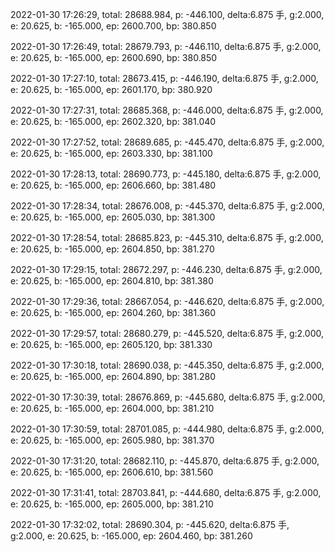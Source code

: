 2022-01-30 17:26:29, total: 28688.984, p: -446.100, delta:6.875 手, g:2.000, e: 20.625, b: -165.000, ep: 2600.700, bp: 380.850

2022-01-30 17:26:49, total: 28679.793, p: -446.110, delta:6.875 手, g:2.000, e: 20.625, b: -165.000, ep: 2600.690, bp: 380.850

2022-01-30 17:27:10, total: 28673.415, p: -446.190, delta:6.875 手, g:2.000, e: 20.625, b: -165.000, ep: 2601.170, bp: 380.920

2022-01-30 17:27:31, total: 28685.368, p: -446.000, delta:6.875 手, g:2.000, e: 20.625, b: -165.000, ep: 2602.320, bp: 381.040

2022-01-30 17:27:52, total: 28689.685, p: -445.470, delta:6.875 手, g:2.000, e: 20.625, b: -165.000, ep: 2603.330, bp: 381.100

2022-01-30 17:28:13, total: 28690.773, p: -445.180, delta:6.875 手, g:2.000, e: 20.625, b: -165.000, ep: 2606.660, bp: 381.480

2022-01-30 17:28:34, total: 28676.008, p: -445.370, delta:6.875 手, g:2.000, e: 20.625, b: -165.000, ep: 2605.030, bp: 381.300

2022-01-30 17:28:54, total: 28685.823, p: -445.310, delta:6.875 手, g:2.000, e: 20.625, b: -165.000, ep: 2604.850, bp: 381.270

2022-01-30 17:29:15, total: 28672.297, p: -446.230, delta:6.875 手, g:2.000, e: 20.625, b: -165.000, ep: 2604.810, bp: 381.380

2022-01-30 17:29:36, total: 28667.054, p: -446.620, delta:6.875 手, g:2.000, e: 20.625, b: -165.000, ep: 2604.260, bp: 381.360

2022-01-30 17:29:57, total: 28680.279, p: -445.520, delta:6.875 手, g:2.000, e: 20.625, b: -165.000, ep: 2605.120, bp: 381.330

2022-01-30 17:30:18, total: 28690.038, p: -445.350, delta:6.875 手, g:2.000, e: 20.625, b: -165.000, ep: 2604.890, bp: 381.280

2022-01-30 17:30:39, total: 28676.869, p: -445.680, delta:6.875 手, g:2.000, e: 20.625, b: -165.000, ep: 2604.000, bp: 381.210

2022-01-30 17:30:59, total: 28701.085, p: -444.980, delta:6.875 手, g:2.000, e: 20.625, b: -165.000, ep: 2605.980, bp: 381.370

2022-01-30 17:31:20, total: 28682.110, p: -445.870, delta:6.875 手, g:2.000, e: 20.625, b: -165.000, ep: 2606.610, bp: 381.560

2022-01-30 17:31:41, total: 28703.841, p: -444.680, delta:6.875 手, g:2.000, e: 20.625, b: -165.000, ep: 2605.000, bp: 381.210

2022-01-30 17:32:02, total: 28690.304, p: -445.620, delta:6.875 手, g:2.000, e: 20.625, b: -165.000, ep: 2604.460, bp: 381.260